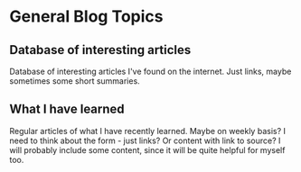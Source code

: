 # General Blog Topics

## Database of interesting articles
Database of interesting articles I've found on the internet. Just links, maybe sometimes some short summaries.

## What I have learned
Regular articles of what I have recently learned. Maybe on weekly basis? I need to think about the form - just links? 
Or content with link to source? I will probably include some content, since it will be quite helpful for myself too.

